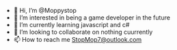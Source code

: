 - 👋 Hi, I’m @Moppystop
- 👀 I’m interested in being a game developer in the future
- 🌱 I’m currently learning javascript and c#
- 💞️ I’m looking to collaborate on nothing cuurrently
- 📫 How to reach me StopMop7@outlook.com
